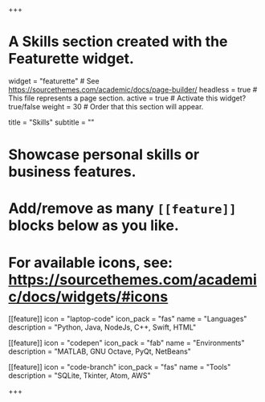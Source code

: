 +++
# A Skills section created with the Featurette widget.
widget = "featurette"  # See https://sourcethemes.com/academic/docs/page-builder/
headless = true  # This file represents a page section.
active = true  # Activate this widget? true/false
weight = 30  # Order that this section will appear.

title = "Skills"
subtitle = ""

# Showcase personal skills or business features.
# 
# Add/remove as many `[[feature]]` blocks below as you like.
# 
# For available icons, see: https://sourcethemes.com/academic/docs/widgets/#icons

[[feature]]
  icon = "laptop-code"
  icon_pack = "fas"
  name = "Languages"
  description = "Python, Java, NodeJs, C++, Swift, HTML"
  
[[feature]]
  icon = "codepen"
  icon_pack = "fab"
  name = "Environments"
  description = "MATLAB, GNU Octave, PyQt, NetBeans"
  
[[feature]]
  icon = "code-branch"
  icon_pack = "fas"
  name = "Tools"
  description = "SQLite, Tkinter, Atom, AWS"  
  

+++
